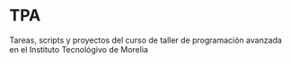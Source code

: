 # TPA
Tareas, scripts y proyectos del curso de taller de programación avanzada en el Instituto Tecnológivo de Morelia
